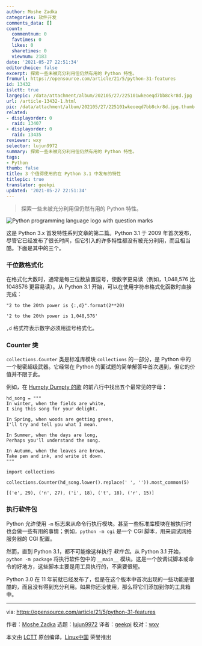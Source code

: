 ```yaml
---
author: Moshe Zadka
categories: 软件开发
comments_data: []
count:
  commentnum: 0
  favtimes: 0
  likes: 0
  sharetimes: 0
  viewnum: 2183
date: '2021-05-27 22:51:34'
editorchoice: false
excerpt: 探索一些未被充分利用但仍然有用的 Python 特性。
fromurl: https://opensource.com/article/21/5/python-31-features
id: 13432
islctt: true
largepic: /data/attachment/album/202105/27/225101wkeoeqd7bb8ckr8d.jpg
url: /article-13432-1.html
pic: /data/attachment/album/202105/27/225101wkeoeqd7bb8ckr8d.jpg.thumb.jpg
related:
- displayorder: 0
  raid: 13407
- displayorder: 0
  raid: 13435
reviewer: wxy
selector: lujun9972
summary: 探索一些未被充分利用但仍然有用的 Python 特性。
tags:
- Python
thumb: false
title: 3 个值得使用的在 Python 3.1 中发布的特性
titlepic: true
translator: geekpi
updated: '2021-05-27 22:51:34'
---
```



> 
> 探索一些未被充分利用但仍然有用的 Python 特性。
> 
> 
> 


![](/data/attachment/album/202105/27/225101wkeoeqd7bb8ckr8d.jpg "Python programming language logo with question marks")


这是 Python 3.x 首发特性系列文章的第二篇。Python 3.1 于 2009 年首次发布，尽管它已经发布了很长时间，但它引入的许多特性都没有被充分利用，而且相当酷。下面是其中的三个。


### 千位数格式化


在格式化大数时，通常是每三位数放置逗号，使数字更易读（例如，1,048,576 比 1048576 更容易读）。从 Python 3.1 开始，可以在使用字符串格式化函数时直接完成：



```
"2 to the 20th power is {:,d}".format(2**20)

```


```
'2 to the 20th power is 1,048,576'

```

`,d` 格式符表示数字必须用逗号格式化。


### Counter 类


`collections.Counter` 类是标准库模块 `collections` 的一部分，是 Python 中的一个秘密超级武器。它经常在 Python 的面试题的简单解答中首次遇到，但它的价值并不限于此。


例如，在 [Humpty Dumpty 的歌](http://www2.open.ac.uk/openlearn/poetryprescription/humpty-dumptys-recitation.html) 的前八行中找出五个最常见的字母：



```
hd_song = """
In winter, when the fields are white,
I sing this song for your delight.

In Spring, when woods are getting green,
I'll try and tell you what I mean.

In Summer, when the days are long,
Perhaps you'll understand the song.

In Autumn, when the leaves are brown,
Take pen and ink, and write it down.
"""

```


```
import collections

collections.Counter(hd_song.lower().replace(' ', '')).most_common(5)

```


```
[('e', 29), ('n', 27), ('i', 18), ('t', 18), ('r', 15)]

```

### 执行软件包


Python 允许使用 `-m` 标志来从命令行执行模块。甚至一些标准库模块在被执行时也会做一些有用的事情；例如，`python -m cgi` 是一个 CGI 脚本，用来调试网络服务器的 CGI 配置。


然而，直到 Python 3.1，都不可能像这样执行 *软件包*。从 Python 3.1 开始，`python -m package` 将执行软件包中的 `__main__` 模块。这是一个放调试脚本或命令的好地方，这些脚本主要是用工具执行的，不需要很短。


Python 3.0 在 11 年前就已经发布了，但是在这个版本中首次出现的一些功能是很酷的，而且没有得到充分利用。如果你还没使用，那么将它们添加到你的工具箱中。




---


via: <https://opensource.com/article/21/5/python-31-features>


作者：[Moshe Zadka](https://opensource.com/users/moshez) 选题：[lujun9972](https://github.com/lujun9972) 译者：[geekpi](https://github.com/geekpi) 校对：[wxy](https://github.com/wxy)


本文由 [LCTT](https://github.com/LCTT/TranslateProject) 原创编译，[Linux中国](https://linux.cn/) 荣誉推出